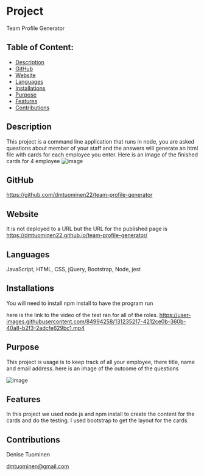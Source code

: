 # Project  
  Team Profile Generator
## Table of Content:
* [Description](#description)
* [GitHub](#github)
* [Website](#website)
* [Languages](#languages)
* [Installations](#installations)
* [Purpose](#purpose)
* [Features](#features)
* [Contributions](#contributions)

## Description
  This project is a command line application that runs in node, you are asked questions about member of your staff and the answers will generate an html file with cards for each employee you enter.  Here is an image of the finished cards for 4 employee
![image](https://user-images.githubusercontent.com/84994258/131267194-d3cc750b-1ac0-4bc9-8fe2-0072d8b2bef9.png)

## GitHub
  https://github.com/dmtuominen22/team-profile-generator 

## Website 
  It is not deployed to a URL but the URL for the published page is https://dmtuominen22.github.io/team-profile-generator/

## Languages
  JavaScript, HTML, CSS, jQuery, Bootstrap, Node, jest

## Installations
  You will need to install npm install to have the program run

  here is the link to the video of the test ran for all of the roles.
https://user-images.githubusercontent.com/84994258/131235217-4212ce0b-360b-40a8-b2f3-2adcfe629bc1.mp4


## Purpose
  This project is usage is to keep track of all your employee, there title, name and email address.  here is an image of the outcome of the questions

  ![image](https://user-images.githubusercontent.com/84994258/131234775-cab3f3bc-9a87-4f0f-bced-90560637c6cb.png)
## Features
  In this project we used node.js  and npm install to create the content for the cards and do the testing. I used bootstrap to get the layout for the cards.

## Contributions
  Denise Tuominen
  
  dmtuominen@gmail.com 